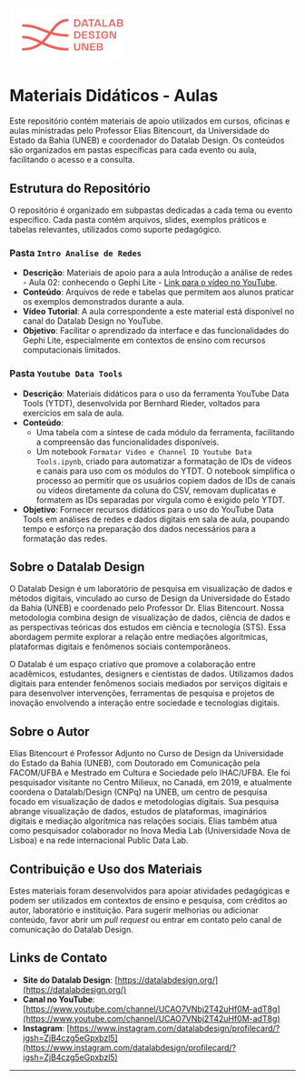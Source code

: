 <img src="logo_lab_orange.png" alt="lab_logo" width="200"/>

# Materiais Didáticos - Aulas

Este repositório contém materiais de apoio utilizados em cursos, oficinas e aulas ministradas pelo Professor Elias Bitencourt, da Universidade do Estado da Bahia (UNEB) e coordenador do Datalab Design. Os conteúdos são organizados em pastas específicas para cada evento ou aula, facilitando o acesso e a consulta.

## Estrutura do Repositório

O repositório é organizado em subpastas dedicadas a cada tema ou evento específico. Cada pasta contém arquivos, slides, exemplos práticos e tabelas relevantes, utilizados como suporte pedagógico.

### Pasta `Intro Analise de Redes`

- **Descrição**: Materiais de apoio para a aula Introdução a análise de redes - Aula 02: conhecendo o Gephi Lite - [Link para o vídeo no YouTube](https://youtu.be/OLSw2sN5btM).
- **Conteúdo**: Arquivos de rede e tabelas que permitem aos alunos praticar os exemplos demonstrados durante a aula.
- **Vídeo Tutorial**: A aula correspondente a este material está disponível no canal do Datalab Design no YouTube.
- **Objetivo**: Facilitar o aprendizado da interface e das funcionalidades do Gephi Lite, especialmente em contextos de ensino com recursos computacionais limitados.

### Pasta `Youtube Data Tools`

- **Descrição**: Materiais didáticos para o uso da ferramenta YouTube Data Tools (YTDT), desenvolvida por Bernhard Rieder, voltados para exercícios em sala de aula.
- **Conteúdo**:
  - Uma tabela com a síntese de cada módulo da ferramenta, facilitando a compreensão das funcionalidades disponíveis.
  - Um notebook  `Formatar Video e Channel ID Youtube Data Tools.ipynb`, criado para automatizar a formatação de IDs de vídeos e canais para uso com os módulos do YTDT. O notebook simplifica o processo ao permitir que os usuários copiem dados de IDs de canais ou vídeos diretamente da coluna do CSV, removam duplicatas e formatem as IDs separadas por vírgula como é exigido pelo YTDT.
- **Objetivo**: Fornecer recursos didáticos para o uso do YouTube Data Tools em análises de redes e dados digitais em sala de aula, poupando tempo e esforço na preparação dos dados necessários para a formatação das redes.


## Sobre o Datalab Design

O Datalab Design é um laboratório de pesquisa em visualização de dados e métodos digitais, vinculado ao curso de Design da Universidade do Estado da Bahia (UNEB) e coordenado pelo Professor Dr. Elias Bitencourt. Nossa metodologia combina design de visualização de dados, ciência de dados e as perspectivas teóricas dos estudos em ciência e tecnologia (STS). Essa abordagem permite explorar a relação entre mediações algorítmicas, plataformas digitais e fenômenos sociais contemporâneos.

O Datalab é um espaço criativo que promove a colaboração entre acadêmicos, estudantes, designers e cientistas de dados. Utilizamos dados digitais para entender fenômenos sociais mediados por serviços digitais e para desenvolver intervenções, ferramentas de pesquisa e projetos de inovação envolvendo a interação entre sociedade e tecnologias digitais.

## Sobre o Autor

Elias Bitencourt é Professor Adjunto no Curso de Design da Universidade do Estado da Bahia (UNEB), com Doutorado em Comunicação pela FACOM/UFBA e Mestrado em Cultura e Sociedade pelo IHAC/UFBA. Ele foi pesquisador visitante no Centro Milieux, no Canadá, em 2019, e atualmente coordena o Datalab/Design (CNPq) na UNEB, um centro de pesquisa focado em visualização de dados e metodologias digitais. Sua pesquisa abrange visualização de dados, estudos de plataformas, imaginários digitais e mediação algorítmica nas relações sociais. Elias também atua como pesquisador colaborador no Inova Media Lab (Universidade Nova de Lisboa) e na rede internacional Public Data Lab.

## Contribuição e Uso dos Materiais

Estes materiais foram desenvolvidos para apoiar atividades pedagógicas e podem ser utilizados em contextos de ensino e pesquisa, com créditos ao autor, laboratório e instituição. Para sugerir melhorias ou adicionar conteúdo, favor abrir um _pull request_ ou entrar em contato pelo canal de comunicação do Datalab Design.

## Links de Contato

- **Site do Datalab Design**: [https://datalabdesign.org/](https://datalabdesign.org/)
- **Canal no YouTube**: [https://www.youtube.com/channel/UCAO7VNbj2T42uHf0M-adT8g](https://www.youtube.com/channel/UCAO7VNbj2T42uHf0M-adT8g)
- **Instagram**: [https://www.instagram.com/datalabdesign/profilecard/?igsh=ZjB4czg5eGpxbzl5](https://www.instagram.com/datalabdesign/profilecard/?igsh=ZjB4czg5eGpxbzl5)

___
